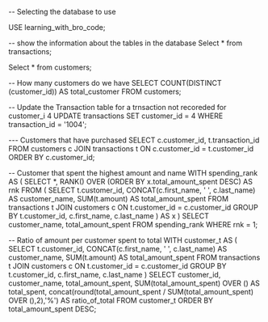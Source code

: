 -- Selecting the database to use

USE learning_with_bro_code;

-- show the information about the tables in the database
Select * from transactions;

Select * from customers;

-- How many customers do we have
SELECT 
    COUNT(DISTINCT (customer_id)) AS total_customer
FROM
    customers;

-- Update the Transaction table for a trnsaction not recoreded for customer_i 4
UPDATE transactions 
SET 
    customer_id = 4
WHERE
    transaction_id = '1004';

--- Customers that have purchased
SELECT 
    c.customer_id, t.transaction_id
FROM
    customers c
        JOIN
    transactions t ON c.customer_id = t.customer_id
ORDER BY c.customer_id;

-- Customer that spent the highest amount and name
WITH spending_rank AS (
    SELECT *,
           RANK() OVER (ORDER BY x.total_amount_spent DESC) AS rnk
    FROM (
        SELECT t.customer_id,
               CONCAT(c.first_name, ' ', c.last_name) AS customer_name,
               SUM(t.amount) AS total_amount_spent
        FROM transactions t
        JOIN customers c ON t.customer_id = c.customer_id
        GROUP BY t.customer_id, c.first_name, c.last_name
    ) AS x
)
SELECT customer_name,
       total_amount_spent
FROM spending_rank
WHERE rnk = 1;


-- Ratio of amount per customer spent to total
WITH customer_t AS (
    SELECT 
        t.customer_id,
        CONCAT(c.first_name, ' ', c.last_name) AS customer_name,
        SUM(t.amount) AS total_amount_spent
    FROM
        transactions t
    JOIN
        customers c ON t.customer_id = c.customer_id
    GROUP BY 
        t.customer_id, c.first_name, c.last_name
)
SELECT 
    customer_id,
    customer_name,
    total_amount_spent,
    SUM(total_amount_spent) OVER () AS total_spent,
    concat(round(total_amount_spent / SUM(total_amount_spent) OVER (),2),'%') AS ratio_of_total
FROM 
    customer_t
ORDER BY 
    total_amount_spent DESC;
